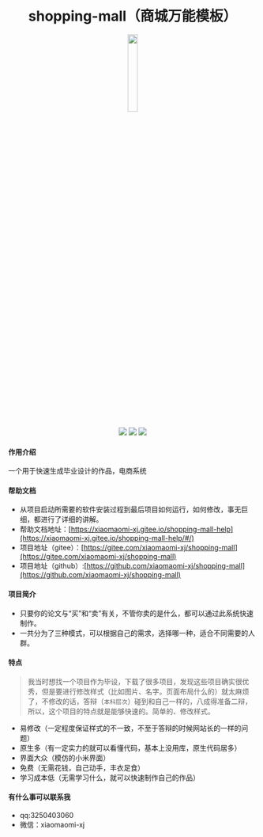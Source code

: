<h1 style="text-align: center">shopping-mall（商城万能模板）</h1>
<div style="text-align: center">

<img src="https://xiaomaomi-xj.gitee.io/shopping-mall-help/source/cover/bg.png" style="width:20%"></img>

![](https://xiaomaomi-xj.gitee.io/shopping-mall-help/source/shields/2.svg)
![](https://xiaomaomi-xj.gitee.io/shopping-mall-help/source/shields/1.svg)
![](https://xiaomaomi-xj.gitee.io/shopping-mall-help/source/shields/4.svg)

</div>


#### 作用介绍
一个用于快速生成毕业设计的作品，电商系统

#### 帮助文档
- 从项目启动所需要的软件安装过程到最后项目如何运行，如何修改，事无巨细，都进行了详细的讲解。
- 帮助文档地址：[https://xiaomaomi-xj.gitee.io/shopping-mall-help](https://xiaomaomi-xj.gitee.io/shopping-mall-help/#/)
- 项目地址（gitee）：[https://gitee.com/xiaomaomi-xj/shopping-mall](https://gitee.com/xiaomaomi-xj/shopping-mall)
- 项目地址（github）:[https://github.com/xiaomaomi-xj/shopping-mall](https://github.com/xiaomaomi-xj/shopping-mall)

#### 项目简介
- 只要你的论文与“买”和“卖”有关，不管你卖的是什么，都可以通过此系统快速制作。
- 一共分为了三种模式，可以根据自己的需求，选择哪一种，适合不同需要的人群。

#### 特点
> 我当时想找一个项目作为毕设，下载了很多项目，发现这些项目确实很优秀，但是要进行修改样式（比如图片、名字。页面布局什么的）就太麻烦了，不修改的话，答辩（`本科层次`）碰到和自己一样的，八成得准备二辩，所以，这个项目的特点就是能够快速的。简单的、修改样式。
- 易修改（一定程度保证样式的不一致，不至于答辩的时候网站长的一样的问题）
- 原生多（有一定实力的就可以看懂代码，基本上没用库，原生代码居多）
- 界面大众（模仿的小米界面）
- 免费（无需花钱，自己动手，丰衣足食）
- 学习成本低（无需学习什么，就可以快速制作自己的作品）

#### 有什么事可以联系我
- qq:3250403060
- 微信：xiaomaomi-xj